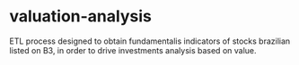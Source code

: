 # valuation-analysis
ETL process designed to obtain fundamentalis indicators of stocks brazilian listed on B3, in order to drive investments analysis based on value.
